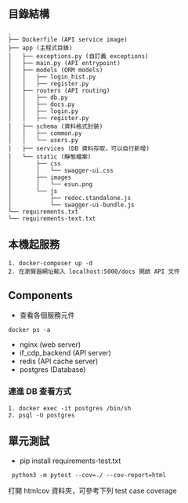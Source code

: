 ## 目錄結構
```
.
├── Dockerfile (API service image)
├── app (主程式目錄)
│   ├── exceptions.py (自訂義 exceptions)
│   ├── main.py (API entrypoint)
│   ├── models (ORM models)
│   │   ├── login_hist.py
│   │   ├── register.py
│   ├── routers (API routing)
│   │   ├── db.py
│   │   ├── docs.py
│   │   ├── login.py
│   │   ├── register.py
│   ├── schema (資料格式封裝)
│   │   ├── common.py
│   │   └── users.py
│   ├── services (DB 資料存取，可以自行新增)
│   └── static (靜態檔案)
│       ├── css
│       │   └── swagger-ui.css
│       ├── images
│       │   └── esun.png
│       └── js
│           ├── redoc.standalone.js
│           └── swagger-ui-bundle.js
└── requirements.txt
└── requirements-text.txt
```

## 本機起服務
```
1. docker-composer up -d
2. 在瀏覽器網址輸入 localhost:5000/docs 開啟 API 文件
```

## Components
* 查看各個服務元件
```
docker ps -a
```
* nginx (web server)
* if_cdp_backend (API server)
* redis (API cache server)
* postgres (Database)

### 連進 DB 查看方式
```
1. docker exec -it postgres /bin/sh
2. psql -U postgres
```

## 單元測試
* pip install requirements-test.txt
```
 python3 -m pytest --cov=./ --cov-report=html
```
打開 htmlcov 資料夾，可參考下列 test case coverage